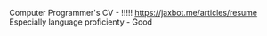Computer Programmer's CV - !!!!!
https://jaxbot.me/articles/resume
Especially language proficienty - Good
